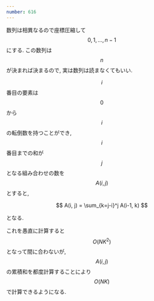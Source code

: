 ```yaml
---
number: 616
---
```

数列は相異なるので座標圧縮して $$ 0, 1, \dots, n-1 $$ にする. この数列は $$ n $$ が決まれば決まるので, 実は数列は読まなくてもいい.

$$ i $$ 番目の要素は $$ 0 $$ から $$ i $$ の転倒数を持つことができ, $$ i $$ 番目までの和が $$ j $$ となる組み合わせの数を $$ A(i, j) $$ とすると,

$$
A(i, j) = \sum_{k=j-i}^j A(i-1, k)
$$

となる.

これを愚直に計算すると $$ O(NK^2) $$ となって間に合わないが, $$ A(i, j) $$ の累積和を都度計算することにより $$ O(NK) $$ で計算できるようになる.
